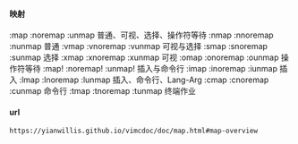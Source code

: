 #### 映射

:map   :noremap  :unmap     普通、可视、选择、操作符等待
:nmap  :nnoremap :nunmap    普通
:vmap  :vnoremap :vunmap    可视与选择
:smap  :snoremap :sunmap    选择
:xmap  :xnoremap :xunmap    可视
:omap  :onoremap :ounmap    操作符等待
:map!  :noremap! :unmap!    插入与命令行
:imap  :inoremap :iunmap    插入
:lmap  :lnoremap :lunmap    插入、命令行、Lang-Arg
:cmap  :cnoremap :cunmap    命令行
:tmap  :tnoremap :tunmap    终端作业





#### url

```
https://yianwillis.github.io/vimcdoc/doc/map.html#map-overview

```

